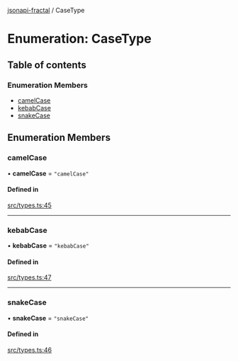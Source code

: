 [jsonapi-fractal](../README.md) / CaseType

# Enumeration: CaseType

## Table of contents

### Enumeration Members

- [camelCase](CaseType.md#camelcase)
- [kebabCase](CaseType.md#kebabcase)
- [snakeCase](CaseType.md#snakecase)

## Enumeration Members

### camelCase

• **camelCase** = ``"camelCase"``

#### Defined in

[src/types.ts:45](https://github.com/andersondanilo/jsonapi-fractal/blob/fc0b05d/src/types.ts#L45)

___

### kebabCase

• **kebabCase** = ``"kebabCase"``

#### Defined in

[src/types.ts:47](https://github.com/andersondanilo/jsonapi-fractal/blob/fc0b05d/src/types.ts#L47)

___

### snakeCase

• **snakeCase** = ``"snakeCase"``

#### Defined in

[src/types.ts:46](https://github.com/andersondanilo/jsonapi-fractal/blob/fc0b05d/src/types.ts#L46)
